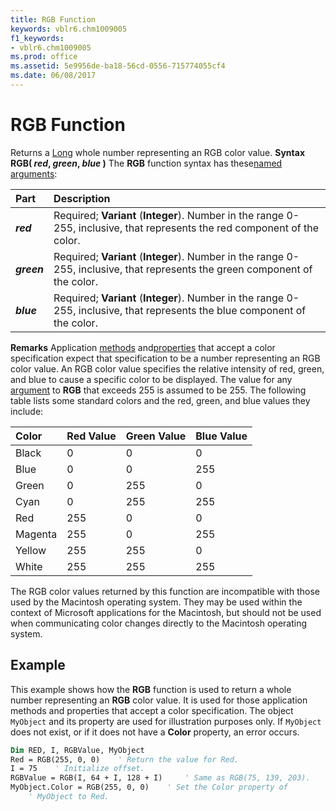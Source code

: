```yaml
---
title: RGB Function
keywords: vblr6.chm1009005
f1_keywords:
- vblr6.chm1009005
ms.prod: office
ms.assetid: 5e9956de-ba18-56cd-0556-715774055cf4
ms.date: 06/08/2017
---
```



# RGB Function



Returns a [Long](vbe-glossary.md) whole number representing an RGB color value.
 **Syntax**
 **RGB( _red_, _green_, _blue_ )**
The  **RGB** function syntax has these[named arguments](vbe-glossary.md):


|**Part**|**Description**|
|:-----|:-----|
|**_red_**|Required;  **Variant** (**Integer**). Number in the range 0-255, inclusive, that represents the red component of the color.|
|**_green_**|Required;  **Variant** (**Integer**). Number in the range 0-255, inclusive, that represents the green component of the color.|
|**_blue_**|Required;  **Variant** (**Integer**). Number in the range 0-255, inclusive, that represents the blue component of the color.|

 **Remarks**
Application [methods](vbe-glossary.md) and[properties](vbe-glossary.md) that accept a color specification expect that specification to be a number representing an RGB color value. An RGB color value specifies the relative intensity of red, green, and blue to cause a specific color to be displayed.
The value for any [argument](vbe-glossary.md) to **RGB** that exceeds 255 is assumed to be 255.
The following table lists some standard colors and the red, green, and blue values they include:


|**Color**|**Red Value**|**Green Value**|**Blue Value**|
|:-----|:-----|:-----|:-----|
|Black|0|0|0|
|Blue|0|0|255|
|Green|0|255|0|
|Cyan|0|255|255|
|Red|255|0|0|
|Magenta|255|0|255|
|Yellow|255|255|0|
|White|255|255|255|

The RGB color values returned by this function are incompatible with those used by the Macintosh operating system. They may be used within the context of Microsoft applications for the Macintosh, but should not be used when communicating color changes directly to the Macintosh operating system.

## Example

This example shows how the  **RGB** function is used to return a whole number representing an **RGB** color value. It is used for those application methods and properties that accept a color specification. The object `MyObject` and its property are used for illustration purposes only. If `MyObject` does not exist, or if it does not have a **Color** property, an error occurs.


```vb
Dim RED, I, RGBValue, MyObject
Red = RGB(255, 0, 0)    ' Return the value for Red.
I = 75    ' Initialize offset.
RGBValue = RGB(I, 64 + I, 128 + I)     ' Same as RGB(75, 139, 203).
MyObject.Color = RGB(255, 0, 0)    ' Set the Color property of 
    ' MyObject to Red.

```


